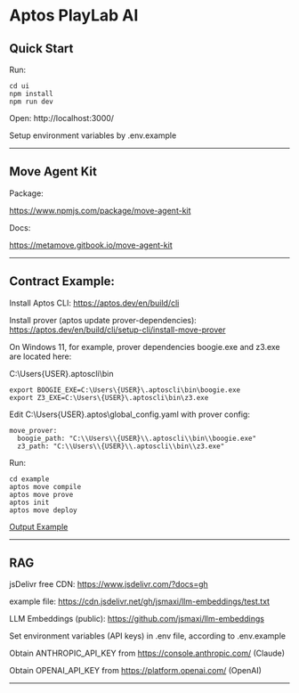 # Aptos PlayLab AI

## Quick Start

Run:

```
cd ui
npm install
npm run dev
```

Open: http://localhost:3000/

Setup environment variables by .env.example

---

## Move Agent Kit

Package:

https://www.npmjs.com/package/move-agent-kit

Docs:

https://metamove.gitbook.io/move-agent-kit

---

## Contract Example:

Install Aptos CLI: https://aptos.dev/en/build/cli

Install prover (aptos update prover-dependencies): https://aptos.dev/en/build/cli/setup-cli/install-move-prover

On Windows 11, for example, prover dependencies boogie.exe and z3.exe are located here:

C:\Users\{USER}\.aptoscli\bin

```
export BOOGIE_EXE=C:\Users\{USER}\.aptoscli\bin\boogie.exe
export Z3_EXE=C:\Users\{USER}\.aptoscli\bin\z3.exe
```

Edit C:\Users\{USER}\.aptos\global_config.yaml with prover config:

```
move_prover:
  boogie_path: "C:\\Users\\{USER}\\.aptoscli\\bin\\boogie.exe"
  z3_path: "C:\\Users\\{USER}\\.aptoscli\\bin\\z3.exe"
```

Run:

```
cd example
aptos move compile
aptos move prove
aptos init
aptos move deploy
```

[Output Example](OUTPUT.md)

---

## RAG

jsDelivr free CDN: https://www.jsdelivr.com/?docs=gh

example file: https://cdn.jsdelivr.net/gh/jsmaxi/llm-embeddings/test.txt

LLM Embeddings (public): https://github.com/jsmaxi/llm-embeddings

Set environment variables (API keys) in .env file, according to .env.example

Obtain ANTHROPIC_API_KEY from https://console.anthropic.com/ (Claude)

Obtain OPENAI_API_KEY from https://platform.openai.com/ (OpenAI)

---
